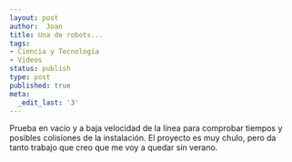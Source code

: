 ```yaml
---
layout: post
author:  Joan
title: Una de robots...
tags:
- Ciencia y Tecnología
- Videos
status: publish
type: post
published: true
meta:
  _edit_last: '3'
---
```

<object type="application/x-shockwave-flash" width="520" height="290" data="http://vimeo.com/moogaloop.swf?clip_id=1252180&amp;server=vimeo.com&amp;fullscreen=1&amp;show_title=1&amp;show_byline=0&amp;show_portrait=0&amp;color=679AF1">	<param name="quality" value="best" />	<param name="allowfullscreen" value="true" />	<param name="scale" value="showAll" />	<param name="movie" value="http://vimeo.com/moogaloop.swf?clip_id=1252180&amp;server=vimeo.com&amp;fullscreen=1&amp;show_title=1&amp;show_byline=0&amp;show_portrait=0&amp;color=679AF1" /></object>

Prueba en vacío y a baja velocidad de la línea para comprobar tiempos y posibles colisiones de la instalación. El proyecto es muy chulo, pero da tanto trabajo que creo que me voy a quedar sin verano.

